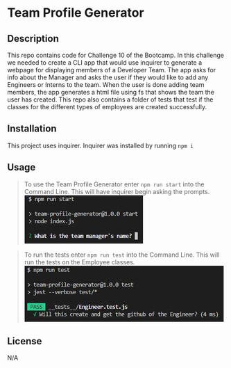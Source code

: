 # Team Profile Generator

## Description
This repo contains code for Challenge 10 of the Bootcamp. In this challenge we needed to create a CLI app that would use inquirer to generate a webpage for displaying members of a Developer Team. The app asks for info about the Manager and asks the user if they would like to add any Engineers or Interns to the team. When the user is done adding team members, the app generates a html file using fs that shows the team the user has created. This repo also contains a folder of tests that test if the classes for the different types of employees are created successfully. 

## Installation
This project uses inquirer. Inquirer was installed by running `npm i`

## Usage
>To use the Team Profile Generator enter `npm run start` into the Command Line. This will have inquirer begin asking the prompts.
![npm run start](./images/start.JPG)

>To run the tests enter `npm run test` into the Command Line. This will run the tests on the Employee classes.
![npm run test](./images/test.JPG)

## License
N/A

